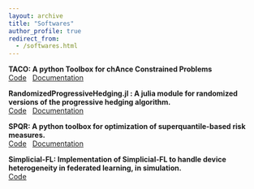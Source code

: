 ```yaml
---
layout: archive
title: "Softwares"
author_profile: true
redirect_from:
  - /softwares.html
---
```


**TACO: A python Toolbox for chAnce Constrained Problems**  
[Code](https://github.com/yassine-laguel/taco) &nbsp;
[Documentation](https://yassine-laguel.github.io/taco/index.html)

**RandomizedProgressiveHedging.jl : A julia module for randomized versions of the progressive hedging algorithm.**  
[Code](https://github.com/yassine-laguel/RandomizedProgressiveHedging.jl) &nbsp;
[Documentation](https://yassine-laguel.github.io/RandomizedProgressiveHedging.jl/stable/)

**SPQR: A python toolbox for optimization of superquantile-based risk measures.**  
[Code](https://github.com/yassine-laguel/spqr) &nbsp;
[Documentation](https://yassine-laguel.github.io/spqr/)

**Simplicial-FL: Implementation of Simplicial-FL to handle device heterogeneity in federated learning, in simulation.**  
[Code](https://github.com/krishnap25/simplicial-fl) &nbsp;


<!--
{% if author.googlescholar %}
  You can also find my articles on <u><a href="{{author.googlescholar}}">my Google Scholar profile</a>.</u>
{% endif %}

{% include base_path %}

{% for post in site.publications reversed %}
  {% include archive-single.html %}
{% endfor %} -->
